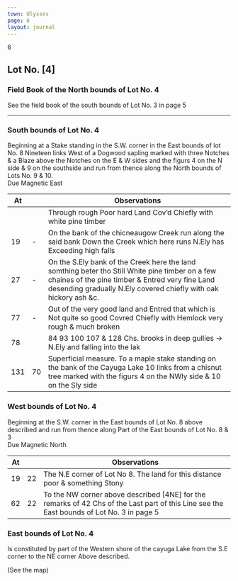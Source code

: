 ```yaml
---
town: Ulysses
page: 6
layout: journal
---
```


6

## Lot No.  [4]

### Field Book of the North bounds of Lot No. 4

See the field book of the south bounds of Lot No. 3 in page 5

---

### South bounds of Lot No. 4

Beginning at a Stake standing in the S.W. corner in the East bounds of lot No. 8 Nineteen links West of a Dogwood sapling marked with three Notches & a Blaze above the Notches on the E & W sides and the figurs 4 on the N side & 9 on the southside and run from thence along the North bounds of Lots No. 9 & 10. \
Due Magnetic East

| At |    | Observations |
| -- | -- | ------------ |
| | | Through rough Poor hard Land Cov’d Chiefly with white pine timber |
| 19 | - | On the bank of the chicneaugow Creek run along the said bank Down the Creek which here runs N.Ely has Exceeding high falls |
| 27 | - | On the S.Ely bank of the Creek here the land somthing beter tho Still White pine timber on a few chaines of the pine timber & Entred very fine Land desending gradually N.Ely covered chiefly with oak hickory ash &c. |
| 77 | - | Out of the very good land and Entred that which is Not quite so good Covred Chiefly with Hemlock very rough & much broken |
| 78 | | 84 93 100 107 & 128 Chs. brooks in deep gullies → N.Ely and falling into the lak |
| 131 | 70 | Superficial measure. To a maple stake standing on the bank of the Cayuga Lake 10 links from a chisnut tree marked with the figurs 4 on the NWly side & 10 on the Sly side |

### West bounds of Lot No. 4

Beginning at the S.W. corner in the East bounds of Lot No. 8 above described and run from thence along Part of the East bounds of Lot No. 8 & 3 \
Due Magnetic North

| At |    | Observations |
| -- | -- | ------------ |
| 19 | 22 | The N.E corner of Lot No 8. The land for this distance poor & something Stony |
| 62 | 22 | To the NW corner above described [4NE] for the remarks of 42 Chs of the Last part of this Line see the East bounds of Lot No. 3 in page 5 |

### East bounds of Lot No. 4

Is constituted by part of the Western shore of the cayuga Lake from the S.E corner to the NE corner Above described.

(See the map)
